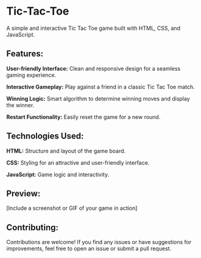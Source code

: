 ﻿# Tic-Tac-Toe
A simple and interactive Tic Tac Toe game built with HTML, CSS, and JavaScript.

<h2>Features:</h2>
<p><b>User-friendly Interface:</b> Clean and responsive design for a seamless gaming experience.</p>
<p><b>Interactive Gameplay:</b> Play against a friend in a classic Tic Tac Toe match.</p>
<p><b>Winning Logic:</b> Smart algorithm to determine winning moves and display the winner.</p>
<p><b>Restart Functionality:</b> Easily reset the game for a new round.</p>
<h2>Technologies Used:</h2>
<p><b>HTML:</b> Structure and layout of the game board.</p>
<p><b>CSS:</b> Styling for an attractive and user-friendly interface.</p>
<p><b>JavaScript:</b> Game logic and interactivity.</p>
<h2>Preview:</h2>
[Include a screenshot or GIF of your game in action]

<h2>Contributing:</h2>
<p>Contributions are welcome! If you find any issues or have suggestions for improvements, feel free to open an issue or submit a pull request.</p>
